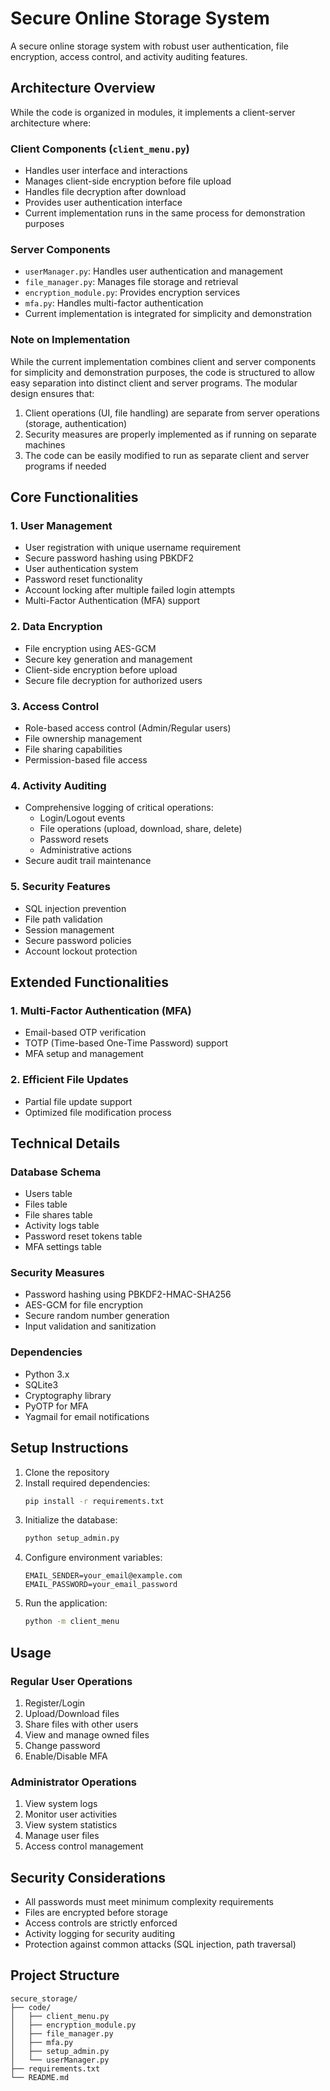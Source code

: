 # Secure Online Storage System

A secure online storage system with robust user authentication, file encryption, access control, and activity auditing features.

## Architecture Overview
While the code is organized in modules, it implements a client-server architecture where:

### Client Components (`client_menu.py`)
- Handles user interface and interactions
- Manages client-side encryption before file upload
- Handles file decryption after download
- Provides user authentication interface
- Current implementation runs in the same process for demonstration purposes

### Server Components
- `userManager.py`: Handles user authentication and management
- `file_manager.py`: Manages file storage and retrieval
- `encryption_module.py`: Provides encryption services
- `mfa.py`: Handles multi-factor authentication
- Current implementation is integrated for simplicity and demonstration

### Note on Implementation
While the current implementation combines client and server components for simplicity and demonstration purposes, the code is structured to allow easy separation into distinct client and server programs. The modular design ensures that:

1. Client operations (UI, file handling) are separate from server operations (storage, authentication)
2. Security measures are properly implemented as if running on separate machines
3. The code can be easily modified to run as separate client and server programs if needed

## Core Functionalities

### 1. User Management
- User registration with unique username requirement
- Secure password hashing using PBKDF2
- User authentication system
- Password reset functionality
- Account locking after multiple failed login attempts
- Multi-Factor Authentication (MFA) support

### 2. Data Encryption
- File encryption using AES-GCM
- Secure key generation and management
- Client-side encryption before upload
- Secure file decryption for authorized users

### 3. Access Control
- Role-based access control (Admin/Regular users)
- File ownership management
- File sharing capabilities
- Permission-based file access

### 4. Activity Auditing
- Comprehensive logging of critical operations:
  - Login/Logout events
  - File operations (upload, download, share, delete)
  - Password resets
  - Administrative actions
- Secure audit trail maintenance

### 5. Security Features
- SQL injection prevention
- File path validation
- Session management
- Secure password policies
- Account lockout protection

## Extended Functionalities

### 1. Multi-Factor Authentication (MFA)
- Email-based OTP verification
- TOTP (Time-based One-Time Password) support
- MFA setup and management

### 2. Efficient File Updates
- Partial file update support
- Optimized file modification process

## Technical Details

### Database Schema
- Users table
- Files table
- File shares table
- Activity logs table
- Password reset tokens table
- MFA settings table

### Security Measures
- Password hashing using PBKDF2-HMAC-SHA256
- AES-GCM for file encryption
- Secure random number generation
- Input validation and sanitization

### Dependencies
- Python 3.x
- SQLite3
- Cryptography library
- PyOTP for MFA
- Yagmail for email notifications

## Setup Instructions

1. Clone the repository
2. Install required dependencies:
   ```bash
   pip install -r requirements.txt
   ```
3. Initialize the database:
   ```bash
   python setup_admin.py
   ```
4. Configure environment variables:
   ```
   EMAIL_SENDER=your_email@example.com
   EMAIL_PASSWORD=your_email_password
   ```
5. Run the application:
   ```bash
   python -m client_menu
   ```

## Usage

### Regular User Operations
1. Register/Login
2. Upload/Download files
3. Share files with other users
4. View and manage owned files
5. Change password
6. Enable/Disable MFA

### Administrator Operations
1. View system logs
2. Monitor user activities
3. View system statistics
4. Manage user files
5. Access control management

## Security Considerations
- All passwords must meet minimum complexity requirements
- Files are encrypted before storage
- Access controls are strictly enforced
- Activity logging for security auditing
- Protection against common attacks (SQL injection, path traversal)

## Project Structure
```
secure_storage/
├── code/
│   ├── client_menu.py
│   ├── encryption_module.py
│   ├── file_manager.py
│   ├── mfa.py
│   ├── setup_admin.py
│   └── userManager.py
├── requirements.txt
└── README.md
```
